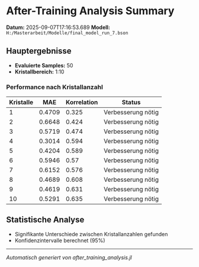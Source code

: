 # After-Training Analysis Summary

**Datum:** 2025-09-07T17:16:53.689
**Modell:** `H:/Masterarbeit/Modelle/final_model_run_7.bson`

## Hauptergebnisse

- **Evaluierte Samples:** 50
- **Kristallbereich:** 1:10

### Performance nach Kristallanzahl

| Kristalle | MAE | Korrelation | Status |
|-----------|-----|-------------|--------|
| 1 | 0.4709 | 0.325 | Verbesserung nötig |
| 2 | 0.6648 | 0.424 | Verbesserung nötig |
| 3 | 0.5719 | 0.474 | Verbesserung nötig |
| 4 | 0.3014 | 0.594 | Verbesserung nötig |
| 5 | 0.4204 | 0.589 | Verbesserung nötig |
| 6 | 0.5946 | 0.57 | Verbesserung nötig |
| 7 | 0.6152 | 0.576 | Verbesserung nötig |
| 8 | 0.4689 | 0.608 | Verbesserung nötig |
| 9 | 0.4619 | 0.631 | Verbesserung nötig |
| 10 | 0.5291 | 0.635 | Verbesserung nötig |

## Statistische Analyse

- Signifikante Unterschiede zwischen Kristallanzahlen gefunden
- Konfidenzintervalle berechnet (95%)

---
*Automatisch generiert von after_training_analysis.jl*
